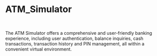 # ATM_Simulator
<br>
<p>
  The ATM Simulator offers a comprehensive and user-friendly banking experience, including user authentication, balance inquiries, cash transactions, transaction history and PIN management, all within a convenient virtual environment.
</p>
<br>
